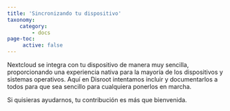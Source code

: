 ```yaml
---
title: 'Sincronizando tu dispositivo'
taxonomy:
    category:
        - docs
page-toc:
     active: false
---
```


Nextcloud se integra con tu dispositivo de manera muy sencilla, proporcionando una experiencia nativa para la mayoría de los dispositivos y sistemas operativos.
Aquí en Disroot intentamos incluir y documentarlos a todos para que sea sencillo para cualquiera ponerlos en marcha.

Si quisieras ayudarnos, tu contribución es más que bienvenida.
